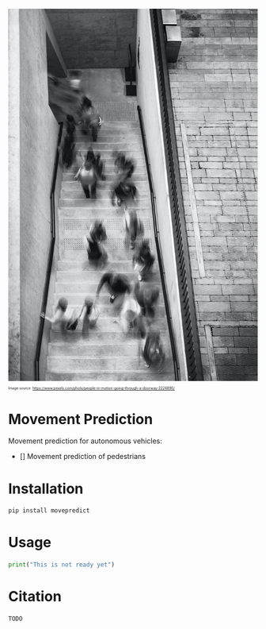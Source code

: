 ![GitHub Logo](/images/pexels-jimmy-chan-2224890.jpg)
<span style="font-size:.5em;">  Image source: https://www.pexels.com/photo/people-in-motion-going-through-a-doorway-2224890/  </span> 

# Movement Prediction
Movement prediction for autonomous vehicles:

- [] Movement prediction of pedestrians

# Installation
```bash
pip install movepredict
```

# Usage

```python
print("This is not ready yet")
```

# Citation

```
TODO
```